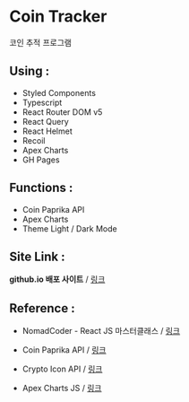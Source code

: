 # Coin Tracker

코인 추적 프로그램

## Using :

- Styled Components
- Typescript
- React Router DOM v5
- React Query
- React Helmet
- Recoil
- Apex Charts
- GH Pages

## Functions :

- Coin Paprika API
- Apex Charts
- Theme Light / Dark Mode

## Site Link :

**github.io 배포 사이트** /
<a href="https://hdy86.github.io/coin-tracker-app/" title="Coin Tracker" target="_blank">링크</a>

## Reference :

- NomadCoder - React JS 마스터클래스 /
  <a href="https://nomadcoders.co/react-masterclass/lobby" title="Nomad Coder" target="_blank">링크</a>

- Coin Paprika API /
  <a href="https://api.coinpaprika.com/" title="Coin Paprika" target="_blank">링크</a>

- Crypto Icon API /
  <a href="https://coinicons-api.vercel.app/" title="Crypto Icon" target="_blank">링크</a>

- Apex Charts JS /
  <a href="https://apexcharts.com/" title="Apex Charts" target="_blank">링크</a>
